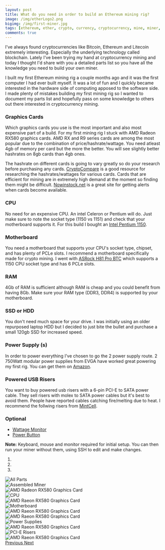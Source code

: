 ```yaml
---
layout: post
title: What do you need in order to build an Ethereum mining rig?
image: /img/etherLogo2.png
bigimg: /img/first-miner.jpg
tags: [ethereum, ether, crypto, currency, cryptocurrency, mine, miner, mining, graphics cards, bitcoin]
comments: true
---
```


I've always found cryptocurrencies like Bitcoin, Ethereum and Litecoin extremely interesting. Especially the underlying technology called blockchain. 
Lately I've been trying my hand at cryptocurrency mining and today I thought I'd share with you a detailed parts list so you have all the knowledge you need to build your own miner. 

I built my first Ethereum mining rig a couple months ago and it was the first computer I had ever built myself. 
It was a lot of fun and I quickly became interested in the hardware side of computing apposed to the software side.
I made plenty of mistakes building my first mining rig so I wanted to document my parts list and hopefully pass on some knowledge to others out there interested in cryptocurrency mining.

### Graphics Cards
Which graphics cards you use is the most important and also most expensive part of a build. For my first mining rig I stuck with AMD Radeon RX580 graphics cards. 
AMD RX and R9 series cards are among the most popular due to the combination of price/hashrate/wattage. 
You need atleast 4gb of memory per card but the more the better. You will see slightly better hashrates on 8gb cards than 4gb ones. 

The hashrate on different cards is going to vary greatly so do your research before purchasing any cards. 
<a href="https://www.cryptocompare.com/">CryptoCompare</a> is a good resource for researching the hashrates/wattages for various cards. 
Cards that are efficient for mining are in extremely high demand at the moment so finding them might be difficult. <a href="http://www.nowinstock.net/">Nowinstock.net</a> is a great site for getting alerts when cards become available.

### CPU
No need for an expensive CPU. An intel Celeron or Pentium will do. Just make sure to note the socket type (1150 vs 1151) and check that your motherboard supports it.
For this build I bought an <a href="https://www.amazon.com/gp/product/B00EF1G9DW/ref=oh_aui_detailpage_o01_s00?ie=UTF8&psc=1" >Intel Pentium 1150</a>.
					
### Motherboard
You need a motherboard that supports your CPU's socket type, chipset, and has plenty of PCLe slots. I recommend a motherboard specifically made for crypto mining. 
I went with <a href="https://www.amazon.com/gp/product/B00EF1G9DW/ref=oh_aui_detailpage_o01_s00?ie=UTF8&psc=1">ASRock H81 Pro BTC</a> which supports a 1150 CPU socket type and has 6 PCLe slots.

### RAM
4Gb of RAM is sufficient although RAM is cheap and you could benefit from having 8Gb. Make sure your RAM type (DDR3, DDR4) is supported by your motherboard.

### SSD or HDD
You don't need much space for your drive. I was initially using an older repurposed laptop HDD but I decided to just bite the bullet and purchase a small 120gb SSD for increased speed.

### Power Supply (s)
In order to power everything I've chosen to go the 2 power supply route. 2 750Watt modular power supplies from EVGA have worked great powering my first rig.
You can get them on <a href="https://www.amazon.com/gp/product/B017HA3RGE/ref=oh_aui_detailpage_o06_s00?ie=UTF8&psc=1">Amazon</a>.

### Powered USB Risers
You want to buy powered usb risers with a 6-pin PCI-E to SATA power cable. They sell risers with molex to SATA power cables but it's best to avoid them. 
People have reported cables catching fire/melting due to heat. 
I recommend the follwing risers from <a href="https://www.amazon.com/gp/product/B06ZY2R85P/ref=crt_ewc_title_oth_2?ie=UTF8&psc=1&smid=A12GMIJD0C8L78">MintCell</a>.

### Optional
* <a href="https://www.amazon.com/gp/product/B00009MDBU/ref=oh_aui_detailpage_o04_s00?ie=UTF8&psc=1">Wattage Monitor</a>
* <a href="https://www.amazon.com/gp/product/B01LMZZFWO/ref=oh_aui_detailpage_o00_s00?ie=UTF8&psc=1">Power Button</a>

**Note:** Keyboard, mouse and monitor required for initial setup. You can then run your miner without them, using SSH to edit and make changes.

<div id="myCarousel" class="carousel slide" data-ride="carousel">
  <ol class="carousel-indicators">
    <li data-target="#myCarousel" data-slide-to="0" class="active"></li>
    <li data-target="#myCarousel" data-slide-to="1"></li>
    <li data-target="#myCarousel" data-slide-to="2"></li>
  </ol>


  <div class="carousel-inner">
    <div class="item active">
      <img src="..\img\miner\complete.jpg" alt="All Parts">
    </div>
	<div class="item">
      <img src="..\img\miner\miner.jpg" alt="Assembled Miner">
    </div>
	<div class="item">
      <img src="..\img\miner\adrus.jpg" alt="AMD Radeon RX580 Graphics Card">
    </div>
	<div class="item">
      <img src="..\img\miner\cpu.jpg" alt="CPU">
    </div>
	<div class="item">
      <img src="..\img\miner\dual.jpg" alt="AMD Raeon RX580 Graphics Card">
    </div>
	<div class="item">
      <img src="..\img\miner\mobo.jpg" alt="Motherboard">
    </div>
	<div class="item">
      <img src="..\img\miner\msiGaming.jpg" alt="AMD Raeon RX580 Graphics Card">
    </div>
	<div class="item">
      <img src="..\img\miner\nitro.jpg" alt="AMD Raeon RX580 Graphics Card">
    </div>
	<div class="item">
      <img src="..\img\miner\ps.jpg" alt="Power Supplies">
    </div>
	<div class="item">
      <img src="..\img\miner\reddragon.jpg" alt="AMD Raeon RX580 Graphics Card">
    </div>
	<div class="item">
      <img src="..\img\miner\riser.jpg" alt="PCI-E Risers">
    </div>
	<div class="item">
      <img src="..\img\miner\strix.jpg" alt="AMD Raeon RX580 Graphics Card">
    </div>
  </div>


  <a class="left carousel-control" href="#myCarousel" data-slide="prev">
    <span class="glyphicon glyphicon-arrow-left"></span>
    <span class="sr-only">Previous</span>
  </a>
  <a class="right carousel-control" href="#myCarousel" data-slide="next">
    <span class="glyphicon glyphicon-arrow-right"></span>
    <span class="sr-only">Next</span>
  </a>
</div>
